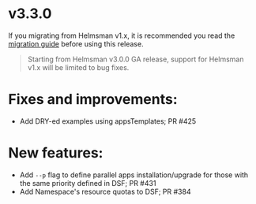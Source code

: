 # v3.3.0

If you migrating from Helmsman v1.x, it is recommended you read the [migration guide](https://github.com/Praqma/helmsman/blob/master/docs/how_to/misc/migrate_to_3.md) before using this release.

> Starting from Helmsman v3.0.0 GA release, support for Helmsman v1.x will be limited to bug fixes.

# Fixes and improvements:
- Add DRY-ed examples using appsTemplates; PR #425

# New features:
- Add `--p` flag to define parallel apps installation/upgrade for those with the same priority defined in DSF; PR #431
- Add Namespace's resource quotas to DSF; PR #384
